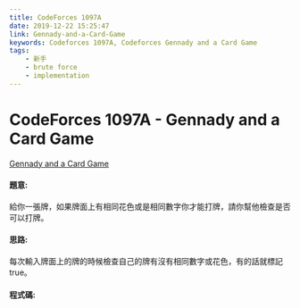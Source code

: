 ```yaml
---
title: CodeForces 1097A
date: 2019-12-22 15:25:47
link: Gennady-and-a-Card-Game
keywords: Codeforces 1097A, Codeforces Gennady and a Card Game
tags:
    - 新手
    - brute force
    - implementation
---
```

# CodeForces 1097A - Gennady and a Card Game
[Gennady and a Card Game](http://codeforces.com/problemset/problem/1097/A)


#### 題意:
給你一張牌，如果牌面上有相同花色或是相同數字你才能打牌，請你幫他檢查是否可以打牌。
<!-- more -->
#### 思路:
每次輸入牌面上的牌的時候檢查自己的牌有沒有相同數字或花色，有的話就標記true。

#### 程式碼:
<script src="https://gist.github.com/Daviswww/da4739702939cc464896f1d4edcea431.js"></script>